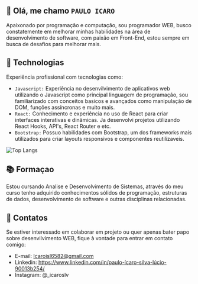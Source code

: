 ## 👋 Olá, me chamo ``PAULO ICARO``

Apaixonado por programação e computação, sou programador WEB, busco constatemente em melhorar minhas habilidades na área de desenvolvimento de software, com paixão em Front-End, estou sempre em busca de desafios para melhorar mais.

## 🚀 Technologias

Experiência profissional com tecnologias como:

- ``Javascript:`` Experiência no desenvilvimento de aplicativos web utilizando o Javascript como principal linguagem de programação, sou familiarizado com conceitos basicos e avançados como manipulação de DOM, funções assíncronas e muito mais.
- ``React:`` Conhecimento e experiência no uso de React para criar interfaces interativas e dinâmicas. Ja desenvolvi projetos utilizando React Hooks, API's, React Router e etc.
- ``Bootstrap:`` Possuo habilidades com Bootstrap, um dos frameworks mais utilizados para criar layouts responsivos e componentes reutilizaveis. 

![Top Langs](https://github-readme-stats.vercel.app/api/top-langs/?username=IcaroSLV&layout=compact&&bg_color=00000000)

## 📚 Formaçao

Estou cursando Analise e Desenvolvimento de Sistemas, através do meu curso tenho adquirido conhecimentos sólidos de programação, estruturas de dados, desenvolvimento de software e outras disciplinas relacionadas.

## 📌 Contatos

Se estiver interessado em colaborar em projeto ou quer apenas bater papo sobre desenvilvimento WEB, fique à vontade para entrar em contato comigo:

- E-mail: Icaroisl6582@gmail.com
- Linkedin: https://www.linkedin.com/in/paulo-ícaro-silva-lúcio-90013b254/
- Instagram: @_icaroslv



